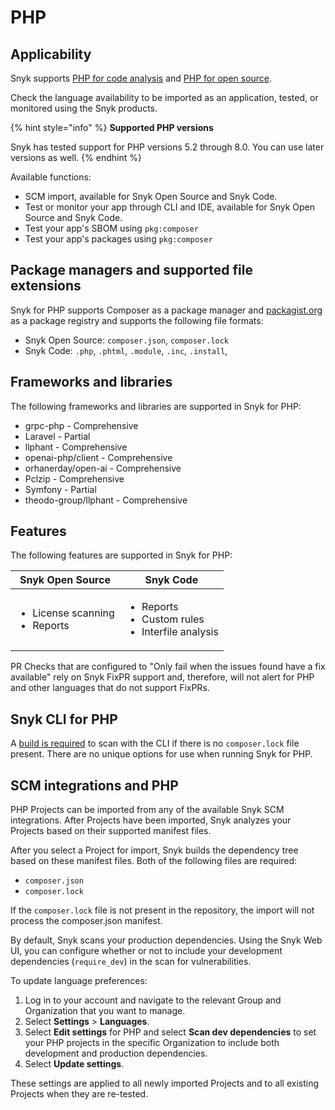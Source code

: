 # PHP

## Applicability

Snyk supports [PHP for code analysis](php-for-code-analysis.md) and [PHP for open source](php-for-open-source.md).

Check the language availability to be imported as an application, tested, or monitored using the Snyk products.

{% hint style="info" %}
**Supported PHP versions**

Snyk has tested support for PHP versions 5.2 through 8.0. You can use later versions as well.
{% endhint %}

Available functions:

* SCM import, available for Snyk Open Source and Snyk Code.
* Test or monitor your app through CLI and IDE, available for Snyk Open Source and Snyk Code.
* Test your app's SBOM using `pkg:composer`
* Test your app's packages using `pkg:composer`

## Package managers and supported file extensions

Snyk for PHP supports Composer as a package manager and [packagist.org](https://packagist.org/) as a package registry and supports the following file formats:

* Snyk Open Source: `composer.json`, `composer.lock`
* Snyk Code: `.php`, `.phtml`, `.module`, `.inc`, `.install`,

## Frameworks and libraries

The following frameworks and libraries are supported in Snyk for PHP:

* grpc-php - Comprehensive
* Laravel - Partial
* llphant - Comprehensive
* openai-php/client - Comprehensive
* orhanerday/open-ai - Comprehensive
* Pclzip - Comprehensive
* Symfony - Partial
* theodo-group/llphant - Comprehensive

## Features

The following features are supported in Snyk for PHP:

| Snyk Open Source                                   | Snyk Code                                                                 |
| -------------------------------------------------- | ------------------------------------------------------------------------- |
| <ul><li>License scanning</li><li>Reports</li></ul> | <ul><li>Reports</li><li>Custom rules</li><li>Interfile analysis</li></ul> |

PR Checks that are configured to "Only fail when the issues found have a fix available" rely on Snyk FixPR support and, therefore, will not alert for PHP and other languages that do not support FixPRs.

## Snyk CLI for PHP

A [build is required](../../snyk-cli/scan-and-maintain-projects-using-the-cli/snyk-cli-for-open-source/open-source-projects-that-must-be-built-before-testing-with-the-snyk-cli.md) to scan with the CLI if there is no `composer.lock` file present. There are no unique options for use when running Snyk for PHP.&#x20;

## SCM integrations and PHP

PHP Projects can be imported from any of the available Snyk SCM integrations. After Projects have been imported, Snyk analyzes your Projects based on their supported manifest files.

After you select a Project for import, Snyk builds the dependency tree based on these manifest files. Both of the following files are required:

* `composer.json`
* `composer.lock`

If the `composer.lock` file is not present in the repository, the import will not process the composer.json manifest.

By default, Snyk scans your production dependencies. Using the Snyk Web UI, you can configure whether or not to include your development dependencies (`require_dev`) in the scan for vulnerabilities.

To update language preferences:

1. Log in to your account and navigate to the relevant Group and Organization that you want to manage.
2. Select **Settings** > **Languages**.
3. Select **Edit settings** for PHP and select **Scan dev dependencies** to set your PHP projects in the specific Organization to include both development and production dependencies.
4. Select **Update settings**.

These settings are applied to all newly imported Projects and to all existing Projects when they are re-tested.
